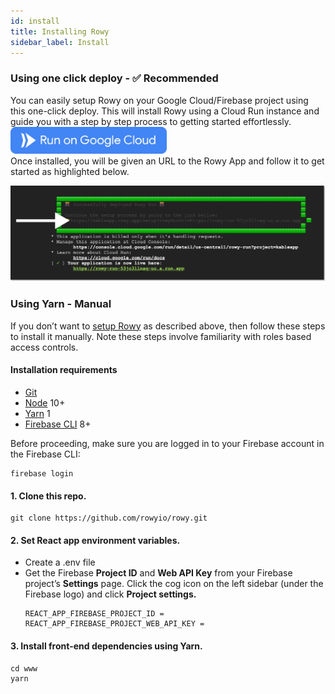 ```yaml
---
id: install
title: Installing Rowy
sidebar_label: Install
---
```


### Using one click deploy - ✅ Recommended

<p>You can easily setup Rowy on your Google Cloud/Firebase project using this one-click deploy. This will install Rowy using a Cloud Run instance and guide you with a step by step process to getting started effortlessly.  
<a href="https://deploy.cloud.run/?git_repo=https://github.com/rowyio/rowyRun.git" target="_blank">
<img src="../docs/assets/button.png" alt="One Click Deploy" title="One Click Deploy" width="250" /></a><br/>
Once installed, you will be given an URL to the Rowy App and follow it to get started as highlighted below.</p> 
<img src="../docs/assets/cloudrun.png" alt="One Click Deploy"
title="One Click Deploy" width="600" />

### Using Yarn - Manual

If you don’t want to [setup Rowy](install#using-one-click-deploy----recommended) as described above, then follow these steps to install it manually. Note these steps involve familiarity with roles based access controls.

#### Installation requirements

- [Git](https://git-scm.com/downloads)
- [Node](https://nodejs.org/en/download/) 10+
- [Yarn](https://classic.yarnpkg.com/en/docs/install/) 1
- [Firebase CLI](https://firebase.google.com/docs/cli) 8+

Before proceeding, make sure you are logged in to your Firebase account in the Firebase CLI:
```
firebase login
```

#### 1. Clone this repo.
```
git clone https://github.com/rowyio/rowy.git
```    

#### 2. Set React app environment variables.
- Create a .env file
- Get the Firebase **Project ID** and **Web API Key** from your Firebase project’s **Settings** page. Click the cog icon on the left sidebar (under the Firebase logo) and click **Project settings.**
    ``` 
    REACT_APP_FIREBASE_PROJECT_ID = 
    REACT_APP_FIREBASE_PROJECT_WEB_API_KEY = 
    ```

#### 3. Install front-end dependencies using Yarn.
```
cd www
yarn
```
